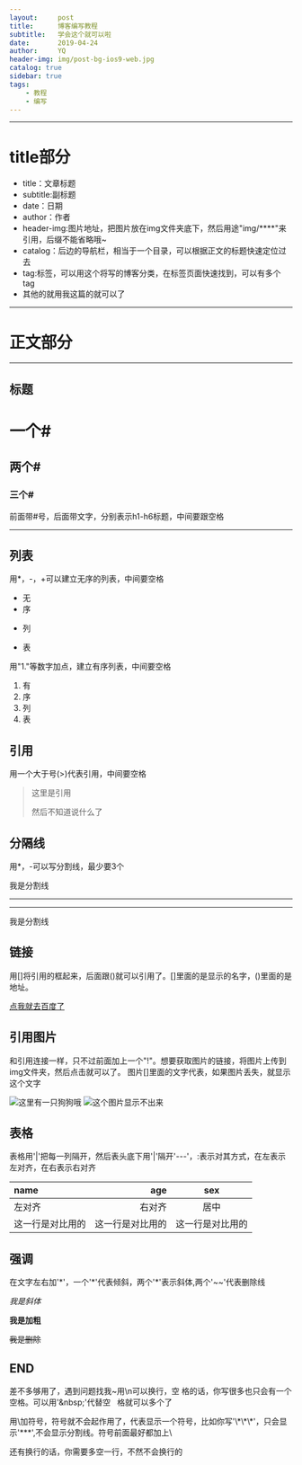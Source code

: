 ```yaml
---
layout:     post
title:      博客编写教程
subtitle:   学会这个就可以啦
date:       2019-04-24
author:     YQ
header-img: img/post-bg-ios9-web.jpg
catalog: true
sidebar: true
tags:
    - 教程
    - 编写
---
```


***
# title部分

* title：文章标题
* subtitle:副标题
* date：日期
* author：作者
* header-img:图片地址，把图片放在img文件夹底下，然后用途"img/****"来引用，后缀不能省略哦~
* catalog：后边的导航栏，相当于一个目录，可以根据正文的标题快速定位过去
* tag:标签，可以用这个将写的博客分类，在标签页面快速找到，可以有多个tag
* 其他的就用我这篇的就可以了

***
# 正文部分

***

## 标题 

#   一个#
##  两个#
### 三个#

前面带\#号，后面带文字，分别表示h1-h6标题，中间要跟空格

***

## 列表

用\*，\-，\+可以建立无序的列表，中间要空格

* 无
* 序
- 列
+ 表

用"1."等数字加点，建立有序列表，中间要空格
1. 有
2. 序
3. 列
4. 表

## 引用

用一个大于号(\>)代表引用，中间要空格
> 这里是引用
>
> 然后不知道说什么了

## 分隔线

用\*，\-可以写分割线，最少要3个

我是分割线

***

---

我是分割线

## 链接

用[]将引用的框起来，后面跟()就可以引用了。[]里面的是显示的名字，()里面的是地址。

[点我就去百度了](http://www.baidu.com)

## 引用图片

和引用连接一样，只不过前面加上一个"\!"。想要获取图片的链接，将图片上传到img文件夹，然后点击就可以了。
图片[]里面的文字代表，如果图片丢失，就显示这个文字

![这里有一只狗狗哦](https://yangqi1789.github.io/img/dog.jpg?cache-bust=1556012952044)
![这个图片显示不出来](http://luanxiede)

## 表格

表格用'\|'把每一列隔开，然后表头底下用'\|'隔开'\-\-\-'，\:表示对其方式，在左表示左对齐，在右表示右对齐

| name | age | sex |
|:---|---:|:---:|
|左对齐|右对齐|居中|
|这一行是对比用的|这一行是对比用的|这一行是对比用的|

## 强调

在文字左右加\'\*\'，一个\'\*\'代表倾斜，两个\'\*\'表示斜体,两个\'\~\~\'代表删除线

*我是斜体*

**我是加粗**

~~我是删除~~

## END

差不多够用了，遇到问题找我~用\\n可以换行，空      格的话，你写很多也只会有一个空格。可以用'\&nbsp\;'代替空&nbsp;&nbsp;&nbsp;格就可以多个了

用\\加符号，符号就不会起作用了，代表显示一个符号，比如你写'\\\*\\\*\\\*'，只会显示'\*\*\*',不会显示分割线。符号前面最好都加上\

还有换行的话，你需要多空一行，不然不会换行的
